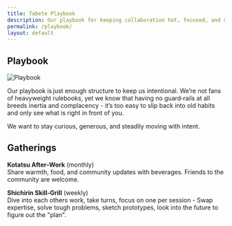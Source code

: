 ```yaml
---
title: Tabete Playbook
description: Our playbook for keeping collaboration hot, focused, and deliciously informal.
permalink: /playbook/
layout: default
---
```



## Playbook

<p class="brand-wrapper">
  <img src="{{ site.baseurl }}/assets/img/playbook_ico.png" alt="Playbook" class="brand-mark">
</p>

Our playbook is just enough structure to keep us intentional. We’re not fans of heavyweight rulebooks, yet we know that having no guard‑rails at all breeds inertia and complacency - it’s too easy to slip back into old habits and only see what is right in front of you.

We want to stay curious, generous, and steadily moving with intent.

## Gatherings

**Kotatsu After‑Work** (monthly)<br>
Share warmth, food, and community updates with beverages. Friends to the community are welcome.

**Shichirin Skill‑Grill** (weekly)<br>
Dive into each others work, take turns, focus on one per session -
Swap expertise, solve tough problems, sketch prototypes, look into the future to figure out the "plan".
